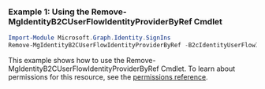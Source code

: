 ### Example 1: Using the Remove-MgIdentityB2CUserFlowIdentityProviderByRef Cmdlet
```powershell
Import-Module Microsoft.Graph.Identity.SignIns
Remove-MgIdentityB2CUserFlowIdentityProviderByRef -B2cIdentityUserFlowId $b2cIdentityUserFlowId -IdentityProviderId $identityProviderId
```
This example shows how to use the Remove-MgIdentityB2CUserFlowIdentityProviderByRef Cmdlet.
To learn about permissions for this resource, see the [permissions reference](/graph/permissions-reference).
